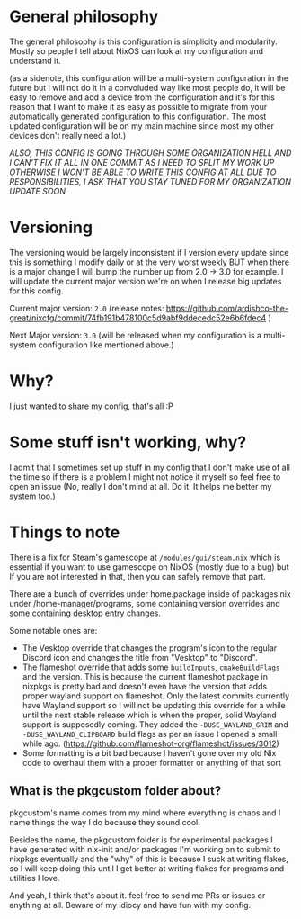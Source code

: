 

# General philosophy

The general philosophy is this configuration is simplicity and modularity. Mostly so people I tell about NixOS can look at my configuration and understand it.


(as a sidenote, this configuration will be a multi-system configuration in the future but I will not do it in a convoluded way like most people do, it will be easy to remove and add a device from the configuration and it's for this reason that I want to make it as easy as possible to migrate from your automatically generated configuration to this configuration. The most updated configuration will be on my main machine since most my other devices don't really need a lot.)

*ALSO, THIS CONFIG IS GOING THROUGH SOME ORGANIZATION HELL AND I CAN'T FIX IT ALL IN ONE COMMIT AS I NEED TO SPLIT MY WORK UP OTHERWISE I WON'T BE ABLE TO WRITE THIS CONFIG AT ALL DUE TO RESPONSIBILITIES, I ASK THAT YOU STAY TUNED FOR MY ORGANIZATION UPDATE SOON*
# Versioning

The versioning would be largely inconsistent if I version every update since this is something I modify daily or at the very worst weekly BUT when there is a major change I will bump the number up from 2.0 -> 3.0 for example. I will update the current major version we're on when I release big updates for this config.

Current major version: `2.0` (release notes: https://github.com/ardishco-the-great/nixcfg/commit/74fb191b478100c5d9abf9ddecedc52e6b6fdec4 )

Next Major version: `3.0` (will be released when my configuration is a multi-system configuration like mentioned above.)

# Why?

I just wanted to share my config, that's all :P

# Some stuff isn't working, why?

I admit that I sometimes set up stuff in my config that I don't make use of all the time so if there is a problem I might not notice it myself so feel free to open an issue (No, really I don't mind at all. Do it. It helps me better my system too.)

# Things to note

There is a fix for Steam's gamescope at ``/modules/gui/steam.nix`` which is essential if you want to use gamescope on NixOS (mostly due to a bug) but If you are not interested in that, then you can safely remove that part.

There are a bunch of overrides under home.package inside of packages.nix under /home-manager/programs, some containing version overrides and some containing desktop entry changes.

Some notable ones are:

- The Vesktop override that changes the program's icon to the regular Discord icon and changes the title from "Vesktop" to "Discord".
- The flameshot override that adds some `buildInputs`, `cmakeBuildFlags` and the version. This is because the current flameshot package in nixpkgs is pretty bad and doesn't even have the version that adds proper wayland support on flameshot. Only the latest commits currently have Wayland support so I will not be updating this override for a while until the next stable release which is when the proper, solid Wayland support is supposedly coming. They added the `-DUSE_WAYLAND_GRIM` and `-DUSE_WAYLAND_CLIPBOARD` build flags as per an issue I opened a small while ago. (https://github.com/flameshot-org/flameshot/issues/3012)
- Some formatting is a bit bad because I haven't gone over my old Nix code to overhaul them with a proper formatter or anything of that sort

## What is the pkgcustom folder about?

pkgcustom's name comes from my mind where everything is chaos and I name things the way I do because they sound cool.

Besides the name, the pkgcustom folder is for experimental packages I have generated with nix-init and/or packages I'm working on to submit to nixpkgs eventually and the "why" of this is because I suck at writing flakes, so I will keep doing this until I get better at writing flakes for programs and utilities I love.

And yeah, I think that's about it. feel free to send me PRs or issues or anything at all. Beware of my idiocy and have fun with my config.

